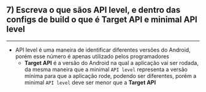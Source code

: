 ## 7)	Escreva o que sãos API level, e dentro das configs de build o que é Target API e minimal API level
---
- API level é uma maneira de identificar diferentes versões do Android, porém esse número   é apenas utilizado pelos programadores
    - **Target API** é a versão do Android na qual a aplicação vai ser rodada, da mesma maneira que a minimal `API level` representa a versão mínima para que a aplicação rode, podendo ser diferentes, porém a minimal `API level` deve ser menor que a **Target API**